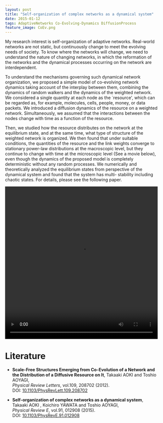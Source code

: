 ```yaml
---
layout: post
title: "Self-organization of complex networks as a dynamical system"
date: 2015-01-12
tags: AdaptiveNetworks Co-Evolving-Dynamics DiffusionProcess
feature_image: CoEv.png
---
```



My research interest is self-organization of adaptive networks. Real-world networks are not static, but continuously change to meet the evolving needs of society. To know where the networks will change, we need to understand the nature of changing networks, in which the reformation of the networks and the dynamical processes occurring on the network are interdependent.


To understand the mechanisms governing such dynamical network organization, we proposed a simple model of co-evolving network dynamics taking account of the interplay between them, combining the dynamics of random walkers and the dynamics of the weighted network. We considered a single quantity at each node as the `resource', which can be regarded as, for example, molecules, cells, people, money, or data packets. We introduced a diffusion dynamics of the resource on a weighted network. Simultaneously, we assumed that the interactions between the nodes change with time as a function of the resource.


Then, we studied how the resource distributes on the network at the equilibrium state, and at the same time, what type of structure of the weighted network is organized.
We then found that under suitable conditions, the quantities of the resource and the link weights converge to stationary power-law distributions at the macroscopic level, but they continue to change with time at the microscopic level (See a movie below), even though the dynamics of the proposed model is completely deterministic without any random processes.
We numerically and theoretically analyzed the equilibrium states from perspective of the dynamical system and found that the system has multi- stability including chaotic states.
For details, please see the following paper.


        
<p class="text-center">
  <video width="500" height="500" controls="controls">
		<source src="/assets/CoEvDiff.webm" type="video/webm" />
  </video>
</p>

# Literature
- **Scale-Free Structures Emerging from Co-Evolution of a Network and the Distribution of a Diffusive Resource on It**, 
  Takaaki AOKI and Toshio AOYAGI, <br>
   <em>Physical Review Letters</em>, vol.109, 208702 (2012).  <br>
   DOI: <a href=http://link.aps.org/doi/10.1103/PhysRevLett.109.208702>10.1103/PhysRevLett.109.208702</a>

- **Self-organization of complex networks as a dynamical system**,
  Takaaki AOKI , Koichiro YAWATA and Toshio AOYAGI,  <br>
  <em>Physical Review E</em>, vol.91, 012908 (2015).  <br>
  DOI: <a href=http://dx.doi.org/10.1103/PhysRevE.91.012908>10.1103/PhysRevE.91.012908</a>